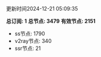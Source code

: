 更新时间2024-12-21 05:09:35

**总订阅: 1**
**总节点: 3479**
**有效节点: 2151**
- ss节点: 1790
- v2ray节点: 340
- ssr节点: 21
